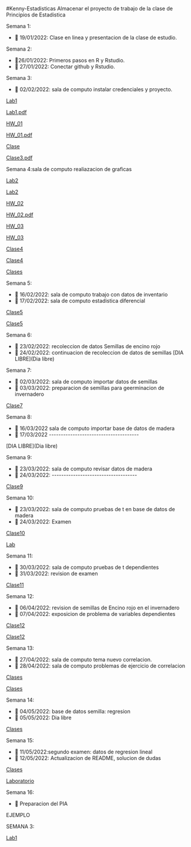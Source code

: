 #Kenny-Estadisticas
Almacenar el proyecto de trabajo de la clase de Principios de Estadistica

Semana 1: 

+ :dart: 19/01/2022: Clase en linea y presentacion de la clase de estudio.

Semana 2:

+ :dart:26/01/2022: Primeros pasos en R y Rstudio.
+ :dart: 27/01/2022: Conectar github y Rstudio.

Semana 3: 

+ :dart: 02/02/2022: sala de computo instalar credenciales y proyecto.

[Lab1](Laboratorio/Lab1.R)

[Lab1.pdf](Laboratorio/Lab1.pdf)

[HW_01](Tarea/HW_01.R)

[HW_01.pdf](Tarea/HW_01.pdf)


[Clase](Clases/Clase3.R)

[Clase3.pdf](Clases/Clase3.pdf)



Semana 4:sala de computo realiazacion de graficas 

[Lab2](Laboratorio/Lab2.R)

[Lab2](Laboratorio/Lab2.pdf)

[HW_02](Tarea/HW_02.R) 

[HW_02.pdf](Tarea/HW_02.pdf)

[HW_03](Tarea/HW_03.R)

[HW_03](Tarea/HW_03.pdf)

[Clase4](Clases/Clase4.R) 

[Clase4](Clases/Clase4.pdf)

[Clases](Clases/Clase4.1.R)


Semana 5:
+ :dart: 16/02/2022: sala de computo trabajo con datos de inventario
+ :dart: 17/02/2022: sala de computo estadistica diferencial

[Clase5](Clases/Clase5.R)

[Clase5](Clases/Clase5.pdf)

Semana 6: 
+ :dart: 23/02/2022: recoleccion de datos Semillas de encino rojo
+ :dart: 24/02/2022: continuacion de recoleccion de datos de semillas
[DIA LIBRE](Dia libre)

Semana 7: 
+ :dart: 02/03/2022: sala de computo importar datos de semillas
+ :dart: 03/03/2022: preparacion de semillas para geerminacion de invernadero

[Clase7](Clases/Clase7.R)


Semana 8:
+ :dart: 16/03/2022 sala de computo importar base de datos de madera
+ :dart: 17/03/2022 --------------------------------------

[DIA LIBRE](Dia libre)

Semana 9: 
+ :dart: 23/03/2022: sala de computo revisar datos de madera
+ :dart: 24/03/2022: ------------------------------------

[Clase9](Clases/Clase9.R)

Semana 10: 
+ :dart: 23/03/2022: sala de computo pruebas de t en base de datos de madera
+ :dart: 24/03/2022: Examen

[Clase10](Clases/ExamenSemana13.R)

[Lab](Clases/Laboratorio/Semana-6-Lab.pdf)


Semana 11:
+ :dart: 30/03/2022: sala de computo pruebas de t dependientes
+ :dart: 31/03/2022: revision de examen

[Clase11](Clases/Clase11.R)

Semana 12:
+ :dart: 06/04/2022: revision de semillas de Encino rojo en el invernadero
+ :dart: 07/04/2022: exposicion de problema de variables dependientes

[Clase12](Clases/Clase12.R)

[Clase12](Clases/Clase12.pdf)


Semana 13:
+ :dart: 27/04/2022: sala de computo tema nuevo correlacion.
+ :dart: 28/04/2022: sala de computo problemas de ejercicio de correlacion

[Clases](Clases/ExamenSemana13.R)

[Clases](Clases/Clase13.R)

Semana 14:
+ :dart: 04/05/2022: base de datos semilla: regresion
+ :dart: 05/05/2022: Dia libre

[Clases](Clases/Clase14.R)

Semana 15:
+ :dart: 11/05/2022:segundo examen: datos de regresion lineal
+ :dart: 12/05/2022: Actualizacion de README, solucion de dudas

[Clases](Clases/Examen2.R)

[Laboratorio](Laboratorio/Lab3.R)

Semana 16:
+ :dart: Preparacion del PIA
































EJEMPLO

SEMANA 3:

[Lab1](Laboratorio/Lab1.R)


